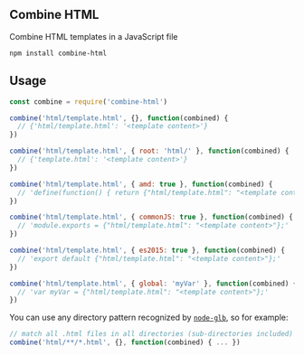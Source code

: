 ## Combine HTML

Combine HTML templates in a JavaScript file

```
npm install combine-html
```

## Usage

```js
const combine = require('combine-html')

combine('html/template.html', {}, function(combined) {
  // {'html/template.html': '<template content>'}
})

combine('html/template.html', { root: 'html/' }, function(combined) {
  // {'template.html': '<template content>'}
})

combine('html/template.html', { amd: true }, function(combined) {
  // 'define(function() { return {"html/template.html": "<template content>"}; });'
})

combine('html/template.html', { commonJS: true }, function(combined) {
  // 'module.exports = {"html/template.html": "<template content>"};'
})

combine('html/template.html', { es2015: true }, function(combined) {
  // 'export default {"html/template.html": "<template content>"};'
})

combine('html/template.html', { global: 'myVar' }, function(combined) {
  // 'var myVar = {"html/template.html": "<template content>"};'
})
```

You can use any directory pattern recognized by [`node-glb`](https://github.com/isaacs/node-glob#glob-primer), so
for example:

```js
// match all .html files in all directories (sub-directories included)
combine('html/**/*.html', {}, function(combined) { ... })
```
